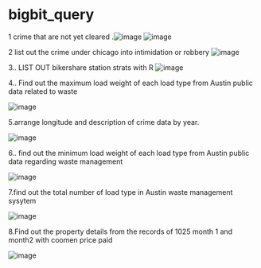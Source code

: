 # bigbit_query
1 crime that are not yet cleared
.![image](https://user-images.githubusercontent.com/100956157/156870162-0af23577-9721-4c50-8414-edb258907984.png)
![image](https://user-images.githubusercontent.com/100956157/156870257-d07f1a42-45f9-4d1c-8679-4770f5bc5cc9.png)

2 list out the crime under chicago into intimidation or robbery
![image](https://user-images.githubusercontent.com/100956157/156870399-f53bc180-a172-4aab-9f8c-73ac9b33190b.png)

3.. LIST OUT bikershare station strats with R
![image](https://user-images.githubusercontent.com/100956157/156887915-ff5628a1-7a74-4c27-b232-b105e8f82cf6.png)

4..	Find out the maximum load weight of each load type from Austin public data related to waste

![image](https://user-images.githubusercontent.com/100956157/156888087-061cb0c4-3fd1-43f0-a83f-cceab1f424e6.png)

5.arrange longitude and description of crime data by year.

![image](https://user-images.githubusercontent.com/100956157/156888214-6c3fc316-f6a8-43f1-be25-8dcbc991686e.png)

6..  find out the minimum load weight of each load type from Austin public data regarding waste management

![image](https://user-images.githubusercontent.com/100956157/156888394-f480b2ac-65c3-46a9-ad1b-e2c60a8ba095.png)

7.find out the total number of load type in Austin waste management sysytem

![image](https://user-images.githubusercontent.com/100956157/156888486-2b64d7e1-304f-4e2a-b767-27172751c731.png)

8.Find out the property  details from the records of 1025 month 1 and month2 with coomen price paid

![image](https://user-images.githubusercontent.com/100956157/156888556-7948534c-5afc-4f78-ab1a-640e319c7039.png)



